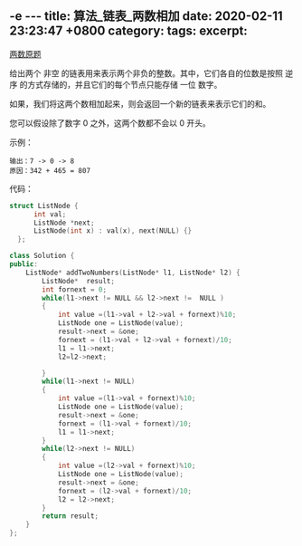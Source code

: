 -e ---
title: 算法_链表_两数相加
date:  2020-02-11 23:23:47 +0800
category:
tags:
excerpt:
---

[两数原题](https://leetcode-cn.com/problems/add-two-numbers/  "两数相加")

给出两个 非空 的链表用来表示两个非负的整数。其中，它们各自的位数是按照 逆序 的方式存储的，并且它们的每个节点只能存储 一位 数字。

如果，我们将这两个数相加起来，则会返回一个新的链表来表示它们的和。

您可以假设除了数字 0 之外，这两个数都不会以 0 开头。

示例：
```输入：(2 -> 4 -> 3) + (5 -> 6 -> 4)
输出：7 -> 0 -> 8
原因：342 + 465 = 807
```

代码：
```c++
struct ListNode {
      int val;
      ListNode *next;
      ListNode(int x) : val(x), next(NULL) {}
  };

class Solution {
public:
    ListNode* addTwoNumbers(ListNode* l1, ListNode* l2) {
        ListNode*  result;
        int fornext = 0;
        while(l1->next != NULL && l2->next !=  NULL )
        {
            int value =(l1->val + l2->val + fornext)%10;
            ListNode one = ListNode(value);
            result->next = &one;
            fornext = (l1->val + l2->val + fornext)/10;
            l1 = l1->next;
            l2=l2->next;

        }
        while(l1->next != NULL)
        {
            int value =(l1->val + fornext)%10;
            ListNode one = ListNode(value);
            result->next = &one;
            fornext = (l1->val + fornext)/10;
            l1 = l1->next;
        }
        while(l2->next != NULL)
        {
            int value =(l2->val + fornext)%10;
            ListNode one = ListNode(value);
            result->next = &one;
            fornext = (l2->val + fornext)/10;
            l2 = l2->next;
        }
        return result;
    }
};
```

